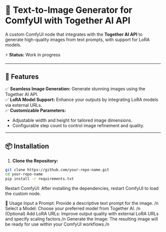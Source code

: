 # 🚀 Text-to-Image Generator for ComfyUI with Together AI API  
A custom ComfyUI node that integrates with the **Together AI API** to generate high-quality images from text prompts, with support for LoRA models.  

⚡️ **Status:** Work in progress  

---

## 🎨 Features  
✅ **Seamless Image Generation:** Generate stunning images using the Together AI API.  
✅ **LoRA Model Support:** Enhance your outputs by integrating LoRA models via external URLs.  
✅ **Customizable Parameters:**  
- Adjustable width and height for tailored image dimensions.  
- Configurable step count to control image refinement and quality.  

---

## 📦 Installation  
1. **Clone the Repository:**  
```bash
git clone https://github.com/your-repo-name.git
cd your-repo-name
pip install -r requirements.txt
```
Restart ComfyUI:
After installing the dependencies, restart ComfyUI to load the custom node.

📝 Usage
 Input a Prompt: Provide a descriptive text prompt for the image. /n
 Select a Model: Choose your preferred model from Together AI. /n
 (Optional) Add LoRA URLs: Improve output quality with external LoRA URLs and specify scaling factors./n
 Generate the Image: The resulting image will be ready for use within your ComfyUI workflows./n
